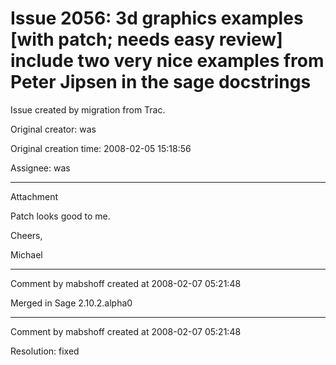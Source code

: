 # Issue 2056: 3d graphics examples [with patch; needs easy review] include two very nice examples from Peter Jipsen in the sage docstrings

Issue created by migration from Trac.

Original creator: was

Original creation time: 2008-02-05 15:18:56

Assignee: was




---

Attachment

Patch looks good to me.

Cheers,

Michael


---

Comment by mabshoff created at 2008-02-07 05:21:48

Merged in Sage 2.10.2.alpha0


---

Comment by mabshoff created at 2008-02-07 05:21:48

Resolution: fixed
